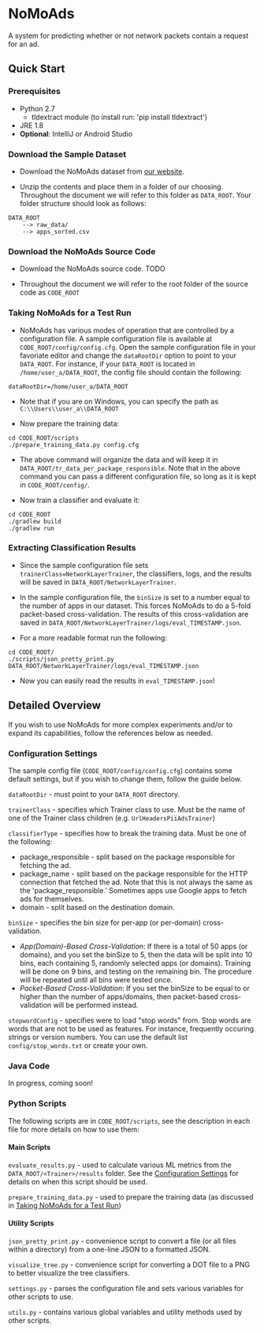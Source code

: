 # NoMoAds
A system for predicting whether or not network packets contain a
request for an ad.

## Quick Start
### Prerequisites
* Python 2.7
    - tldextract module (to install run: 'pip install tldextract')
* JRE 1.8
* **Optional**: IntelliJ or Android Studio

### Download the Sample Dataset
* Download the NoMoAds dataset from
[our website](http://athinagroup.eng.uci.edu/nomoads-data/).

* Unzip the contents and place them in a folder of our choosing.
Throughout the document we will refer to this folder as `DATA_ROOT`.
Your folder structure should look as follows:
```
DATA_ROOT
    --> raw_data/
    --> apps_sorted.csv
```

### Download the NoMoAds Source Code
* Download the NoMoAds source code. TODO

* Throughout the document we will refer to the root folder of the source
code as `CODE_ROOT`

### Taking NoMoAds for a Test Run
* NoMoAds has various modes of operation that are controlled by a
configuration file. A sample configuration file is available at
`CODE_ROOT/config/config.cfg`. Open the sample configuration file in
your favoriate editor and change the `dataRootDir` option to
point to your `DATA_ROOT`. For instance, if your `DATA_ROOT` is located
in `/home/user_a/DATA_ROOT`, the config file should contain the
following:
```
dataRootDir=/home/user_a/DATA_ROOT
```

* Note that if you are on Windows, you can specify the path as
`C:\\Users\\user_a\\DATA_ROOT`

* Now prepare the training data:
```
cd CODE_ROOT/scripts
./prepare_training_data.py config.cfg
```

* The above command will organize the data and will keep it in
`DATA_ROOT/tr_data_per_package_responsible`. Note that in the above
command you can pass a different configuration file, so long as it is
kept in `CODE_ROOT/config/`.

* Now train a classifier and evaluate it:
```
cd CODE_ROOT
./gradlew build
./gradlew run
```

### Extracting Classification Results
* Since the sample configuration file sets
`trainerClass=NetworkLayerTrainer`, the classifiers, logs, and the
results will be saved in `DATA_ROOT/NetworkLayerTrainer`.

* In the sample configuration file, the `binSize` is set to a number
equal to the number of apps in our dataset. This forces NoMoAds to do
a 5-fold packet-based cross-validation. The results of this
cross-validation are saved in
`DATA_ROOT/NetworkLayerTrainer/logs/eval_TIMESTAMP.json`.

* For a more readable format run the following:
```
cd CODE_ROOT/
./scripts/json_pretty_print.py DATA_ROOT/NetworkLayerTrainer/logs/eval_TIMESTAMP.json
```

* Now you can easily read the results in `eval_TIMESTAMP.json`!

## Detailed Overview
If you wish to use NoMoAds for more complex experiments and/or to expand
its capabilities, follow the references below as needed.

### Configuration Settings
The sample config file (`CODE_ROOT/config/config.cfg`) contains some
default settings, but if you wish to change them, follow the guide below.

`dataRootDir` - must point to your `DATA_ROOT` directory.

`trainerClass` - specifies which Trainer class to use. Must be the name
of one of the Trainer class children (e.g. `UrlHeadersPiiAdsTrainer`)

`classifierType` - specifies how to break the training data. Must be one
of the following:
  * package_responsible - split based on the package responsible for
  fetching the ad.
  * package_name - split based on the package responsible for the HTTP
  connection that fetched the ad. Note that this is not always the same
  as the 'package_responsible.' Sometimes apps use Google apps to fetch
  ads for themselves.
  * domain - split based on the destination domain.

`binSize` - specifies the bin size for per-app (or per-domain)
cross-validation.
  * *App(Domain)-Based Cross-Validation*: If there is a total of 50 apps
(or domains), and you set the binSize to 5, then the data will be split
into 10 bins, each containing 5, randomly selected apps (or domains).
Training will be done on 9 bins, and
testing on the remaining bin. The procedure will be
repeated until all bins were tested once.
  * *Packet-Based Cross-Validation*:
  If you set the binSize to be equal to or higher than the number of
  apps/domains, then packet-based cross-validation will be performed
  instead.

`stopwordConfig` - specifies were to load "stop words" from. Stop words
are words that are not to be used as features. For instance, frequently
occuring strings or version numbers. You can use the default list
`config/stop_words.txt` or create your own.

### Java Code
In progress, coming soon!

### Python Scripts
The following scripts are in `CODE_ROOT/scripts`, see the description
in each file for more details on how to use them:

#### Main Scripts

`evaluate_results.py` - used to calculate various ML metrics from the
`DATA_ROOT/<Trainer>/results` folder. See the
[Configuration Settings](#configuration-settings) for details on when
this script should be used.

`prepare_training_data.py` - used to prepare the training data (as
discussed in
[Taking NoMoAds for a Test Run](#taking-nomoads-for-a-test-run))

#### Utility Scripts

`json_pretty_print.py` - convenience script to convert a file (or all
files within a directory) from a one-line JSON to a formatted JSON.

`visualize_tree.py` - convenience script for converting a DOT file to
a PNG to better visualize the tree classifiers.

`settings.py` - parses the configuration file and sets various variables
for other scripts to use.

`utils.py` - contains various global variables and utility methods
used by other scripts.
